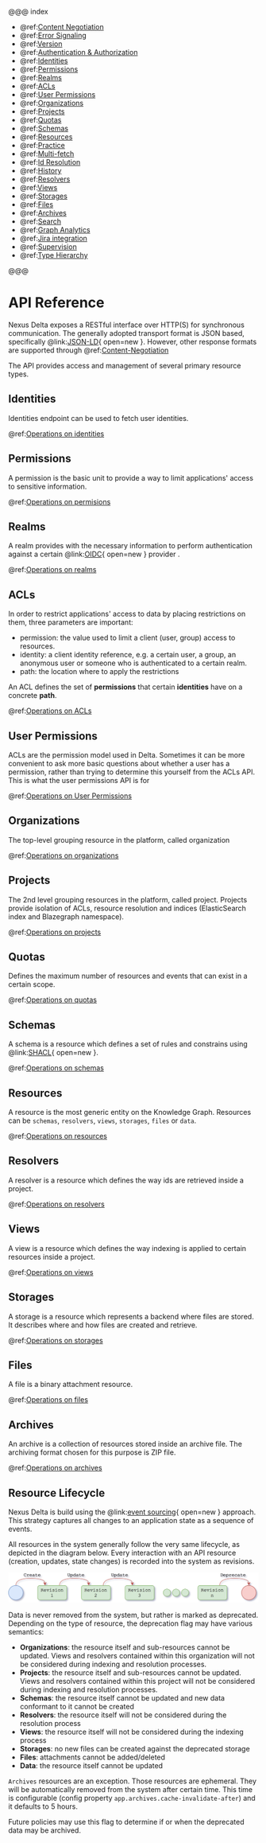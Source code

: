 @@@ index

* @ref:[Content Negotiation](content-negotiation.md)
* @ref:[Error Signaling](error-signaling.md)
* @ref:[Version](version.md)
* @ref:[Authentication & Authorization](authentication.md)
* @ref:[Identities](identities.md)
* @ref:[Permissions](permissions-api.md)
* @ref:[Realms](realms-api.md)
* @ref:[ACLs](acls-api.md)
* @ref:[User Permissions](user-permissions-api.md)
* @ref:[Organizations](orgs-api.md)
* @ref:[Projects](projects-api.md)
* @ref:[Quotas](quotas.md)
* @ref:[Schemas](schemas-api.md)
* @ref:[Resources](resources-api.md)
* @ref:[Practice](trial.md)
* @ref:[Multi-fetch](multi-fetch.md)
* @ref:[Id Resolution](id-resolution.md)
* @ref:[History](history.md)
* @ref:[Resolvers](resolvers-api.md)
* @ref:[Views](views/index.md)
* @ref:[Storages](storages-api.md)
* @ref:[Files](files-api.md)
* @ref:[Archives](archives-api.md)
* @ref:[Search](search-api.md)
* @ref:[Graph Analytics](graph-analytics-api.md)
* @ref:[Jira integration](jira.md)
* @ref:[Supervision](supervision-api.md)
* @ref:[Type Hierarchy](type-hierarchy-api.md)

@@@

# API Reference

Nexus Delta exposes a RESTful interface over HTTP(S) for synchronous communication. The generally adopted transport
format is JSON based, specifically @link:[JSON-LD](https://json-ld.org/){ open=new }. However, other response formats
are supported through @ref:[Content-Negotiation](content-negotiation.md)

The API provides access and management of several primary resource types.

## Identities

Identities endpoint can be used to fetch user identities.

@ref:[Operations on identities](identities.md)

## Permissions

A permission is the basic unit to provide a way to limit applications' access to sensitive information.

@ref:[Operations on permisions](permissions-api.md)

## Realms

A realm provides with the necessary information to perform authentication against a certain
@link:[OIDC](https://en.wikipedia.org/wiki/OpenID_Connect){ open=new } provider .

@ref:[Operations on realms](realms-api.md)

## ACLs

In order to restrict applications' access to data by placing restrictions on them, three parameters are important:

- permission: the value used to limit a client (user, group) access to resources.
- identity: a client identity reference, e.g. a certain user, a group, an anonymous user or someone who is
  authenticated to a certain realm.
- path: the location where to apply the restrictions

An ACL defines the set of **permissions** that certain **identities** have on a concrete **path**.

@ref:[Operations on ACLs](acls-api.md)

## User Permissions

ACLs are the permission model used in Delta. Sometimes it can be more convenient to ask more basic questions about
whether a user has a permission, rather than trying to determine this yourself from the ACLs API. This is what the user
permissions API is for

@ref:[Operations on User Permissions](user-permissions-api.md)

## Organizations

The top-level grouping resource in the platform, called organization

@ref:[Operations on organizations](orgs-api.md)

## Projects

The 2nd level grouping resources in the platform, called project. Projects provide isolation of ACLs, resource
resolution and indices (ElasticSearch index and Blazegraph namespace).

@ref:[Operations on projects](projects-api.md)

## Quotas

Defines the maximum number of resources and events that can exist in a certain scope.

@ref:[Operations on quotas](quotas.md)

## Schemas

A schema is a resource which defines a set of rules and constrains using @link:[SHACL](https://www.w3.org/TR/shacl/){
open=new }.

@ref:[Operations on schemas](schemas-api.md)

## Resources

A resource is the most generic entity on the Knowledge Graph. Resources can be `schemas`, `resolvers`, `views`,
`storages`, `files` or `data`.

@ref:[Operations on resources](resources-api.md)

## Resolvers

A resolver is a resource which defines the way ids are retrieved inside a project.

@ref:[Operations on resolvers](resolvers-api.md)

## Views

A view is a resource which defines the way indexing is applied to certain resources inside a project.

@ref:[Operations on views](views/index.md)

## Storages

A storage is a resource which represents a backend where files are stored. It describes where and how files are created
and retrieve.

@ref:[Operations on storages](storages-api.md)

## Files

A file is a binary attachment resource.

@ref:[Operations on files](files-api.md)

## Archives

An archive is a collection of resources stored inside an archive file. The archiving format chosen for this purpose is
ZIP file.

@ref:[Operations on archives](archives-api.md)

## Resource Lifecycle

Nexus Delta is build using the @link:[event sourcing](https://martinfowler.com/eaaDev/EventSourcing.html){ open=new }
approach. This strategy captures all changes to an application state as a sequence of events.

All resources in the system generally follow the very same lifecycle, as depicted in the diagram below. Every
interaction with an API resource (creation, updates, state changes) is recorded into the system as revisions.

![Resource Lifecycle](assets/resources/lifecycle.png "Resource Lifecycle")

Data is never removed from the system, but rather is marked as deprecated. Depending on the type of resource, the
deprecation flag may have various semantics:

- **Organizations**: the resource itself and sub-resources cannot be updated. Views and resolvers contained within
  this organization will not be considered during indexing and resolution processes.
- **Projects**: the resource itself and sub-resources cannot be updated. Views and resolvers contained within this
  project will not be considered during indexing and resolution processes.
- **Schemas**: the resource itself cannot be updated and new data conformant to it cannot be created
- **Resolvers**: the resource itself will not be considered during the resolution process
- **Views**: the resource itself will not be considered during the indexing process
- **Storages**: no new files can be created against the deprecated storage
- **Files**: attachments cannot be added/deleted
- **Data**: the resource itself cannot be updated

`Archives` resources are an exception. Those resources are ephemeral. They will be automatically removed from the
system after certain time. This time is configurable (config property `app.archives.cache-invalidate-after`) and it
defaults to 5 hours.

Future policies may use this flag to determine if or when the deprecated data may be archived.

[SHACL]: https://www.w3.org/TR/shacl/
